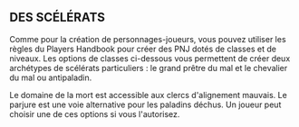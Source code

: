 ## DES SCÉLÉRATS


Comme pour la création de personnages-joueurs, vous
pouvez utiliser les règles du Players Handbook pour créer
des PNJ dotés de classes et de niveaux. Les options de
classes ci-dessous vous permettent de créer deux archétypes
de scélérats particuliers : le grand prêtre du mal et le
chevalier du mal ou antipaladin.

Le domaine de la mort est accessible aux clercs
d'alignement mauvais. Le parjure est une voie alternative
pour les paladins déchus. Un joueur peut choisir une de ces
options si vous l'autorisez.

